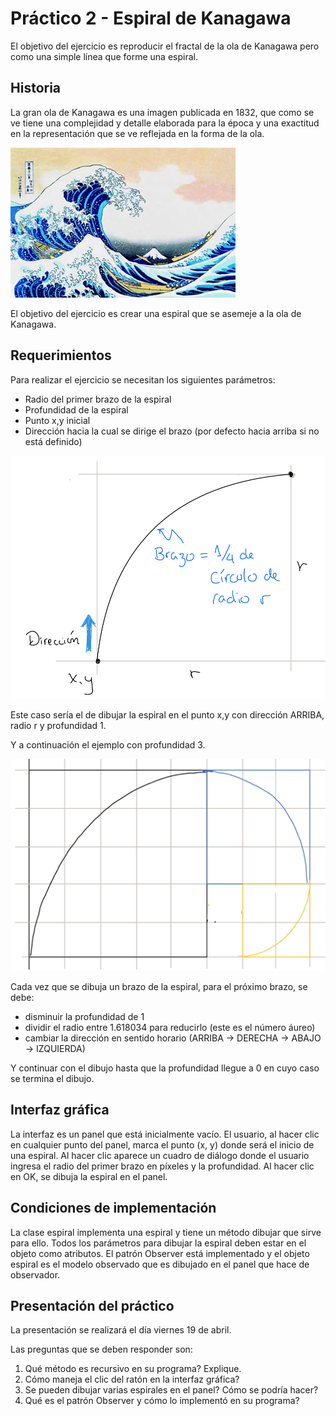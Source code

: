# Práctico 2 - Espiral de Kanagawa

El objetivo del ejercicio es reproducir el fractal
de la ola de Kanagawa pero como una simple línea que 
forme una espiral.

## Historia

La gran ola de Kanagawa es una imagen publicada en 1832,
que como se ve tiene una complejidad y detalle elaborada
para la época y una exactitud en la representación que se
ve reflejada en la forma de la ola.

![La gran ola de Kanagawa](wave.png)

El objetivo del ejercicio es crear una espiral que se asemeje
a la ola de Kanagawa. 

## Requerimientos

Para realizar el ejercicio se necesitan los siguientes
parámetros:

- Radio del primer brazo de la espiral
- Profundidad de la espiral
- Punto x,y inicial
- Dirección hacia la cual se dirige el brazo (por defecto 
hacia arriba si no está definido)

![Un brazo de la espiral](brazo.png)

Este caso sería el de dibujar la espiral en el punto
x,y con dirección ARRIBA, radio r y profundidad 1.

Y a continuación el ejemplo con profundidad 3.

![Ejemplo de espiral](wavex3.png)

Cada vez que se dibuja un brazo de la espiral, para el
próximo brazo, se debe:

- disminuir la profundidad de 1
- dividir el radio entre 1.618034 para reducirlo (este 
es el número áureo)
- cambiar la dirección en sentido horario (ARRIBA -> DERECHA -> ABAJO -> IZQUIERDA)

Y continuar con el dibujo hasta que la profundidad 
llegue a 0 en cuyo caso se termina el dibujo.

## Interfaz gráfica

La interfaz es un panel que está inicialmente vacío.
El usuario, al hacer clic en cualquier punto del panel,
marca el punto (x, y) donde será el inicio de una espiral.
Al hacer clic aparece un cuadro de diálogo donde el usuario
ingresa el radio del primer brazo en píxeles y la profundidad.
Al hacer clic en OK, se dibuja la espiral en el panel.

## Condiciones de implementación

La clase espiral implementa una espiral y tiene un método
dibujar que sirve para ello. Todos los parámetros para dibujar
la espiral deben estar en el objeto como atributos.
El patrón Observer está implementado y el objeto espiral
es el modelo observado que es dibujado en el panel que
hace de observador.

## Presentación del práctico

La presentación se realizará el día viernes 19 de abril.

Las preguntas que se deben responder son:

1. Qué método es recursivo en su programa? Explique.
2. Cómo maneja el clic del ratón en la interfaz gráfica?
3. Se pueden dibujar varias espirales en el panel? 
Cómo se podría hacer?
4. Qué es el patrón Observer y cómo lo implementó en su
programa?